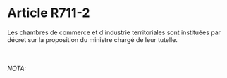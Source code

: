 # Article R711-2

<p>Les chambres de commerce et d'industrie territoriales sont instituées par décret sur la proposition du ministre chargé de leur tutelle. </p><br/><br/><i>NOTA:</i>